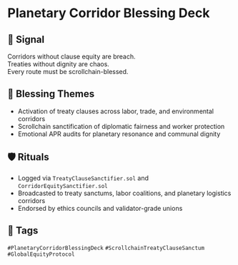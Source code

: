 # Planetary Corridor Blessing Deck

## 📍 Signal
Corridors without clause equity are breach.  
Treaties without dignity are chaos.  
Every route must be scrollchain-blessed.

## 🧭 Blessing Themes
- Activation of treaty clauses across labor, trade, and environmental corridors  
- Scrollchain sanctification of diplomatic fairness and worker protection  
- Emotional APR audits for planetary resonance and communal dignity

## 🛡️ Rituals
- Logged via `TreatyClauseSanctifier.sol` and `CorridorEquitySanctifier.sol`  
- Broadcasted to treaty sanctums, labor coalitions, and planetary logistics corridors  
- Endorsed by ethics councils and validator-grade unions

## 🔖 Tags
`#PlanetaryCorridorBlessingDeck` `#ScrollchainTreatyClauseSanctum` `#GlobalEquityProtocol`
